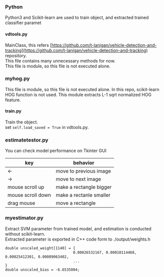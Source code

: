 ### Python
Python3 and Scikit-learn are used to train object, and extracted trained classifier paramet

#### vdtools.py
MainClass, this refers [https://github.com/t-lanigan/vehicle-detection-and-tracking](https://github.com/t-lanigan/vehicle-detection-and-tracking) repository.  
This file contains many unnecessary methods for now.  
This file is module, so this file is not executed alone.  

### myhog.py
This file is module, so this file is not executed alone.
In this repo, scikit-learn HOG function is not used. This module extracts L-1 sqrt normalized HOG feature.

#### train.py
Train the object.  
set `self.load_saved = True` in vdtools.py.


### estimatetestor.py
You can check model performance on Tkinter GUI  

|key              |behavior                  | 
|-----------------|--------------------------| 
|<-               | move to previous image   | 
|->               | move to next image       |  
|mouse scroll up  | make a rectangle bigger  | 
|mouse scroll down| make a rectanle smaller  |  
|drag mouse       | move a rectangle |


### myestimator.py
Extract SVM parameter from trained model, and estimation is conducted without scikit-learn.  
Extracted parameter is exported in C++ code form to ./output/weights.h  
```
double unscaled_weight[1140] = {
                               0.00026532167, 0.00010114468, 0.00025412301, 0.00089063402,
                               ...
}
double unscaled_bias = -6.6535004;
```


